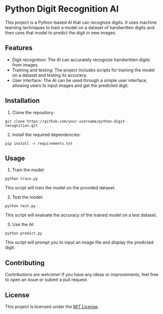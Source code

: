 # Python Digit Recognition AI

This project is a Python-based AI that can recognize digits. It uses machine learning techniques to train a model on a dataset of handwritten digits and then uses that model to predict the digit in new images.

## Features

- Digit recognition: The AI can accurately recognize handwritten digits from images.
- Training and testing: The project includes scripts for training the model on a dataset and testing its accuracy.
- User interface: The AI can be used through a simple user interface, allowing users to input images and get the predicted digit.

## Installation

1. Clone the repository:

```shell
git clone https://github.com/your-username/python-digit-recognition.git
```

2. Install the required dependencies:

```shell
pip install -r requirements.txt
```

## Usage

1. Train the model:

```shell
python train.py
```

This script will train the model on the provided dataset.

2. Test the model:

```shell
python test.py
```

This script will evaluate the accuracy of the trained model on a test dataset.

3. Use the AI:

```shell
python predict.py
```

This script will prompt you to input an image file and display the predicted digit.

## Contributing

Contributions are welcome! If you have any ideas or improvements, feel free to open an issue or submit a pull request.

## License

This project is licensed under the [MIT License](LICENSE).
